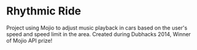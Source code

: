 Rhythmic Ride
============
Project using Mojio to adjust music playback in cars based on the user's speed and speed limit in the area. Created during Dubhacks 2014, Winner of Mojio API prize!
